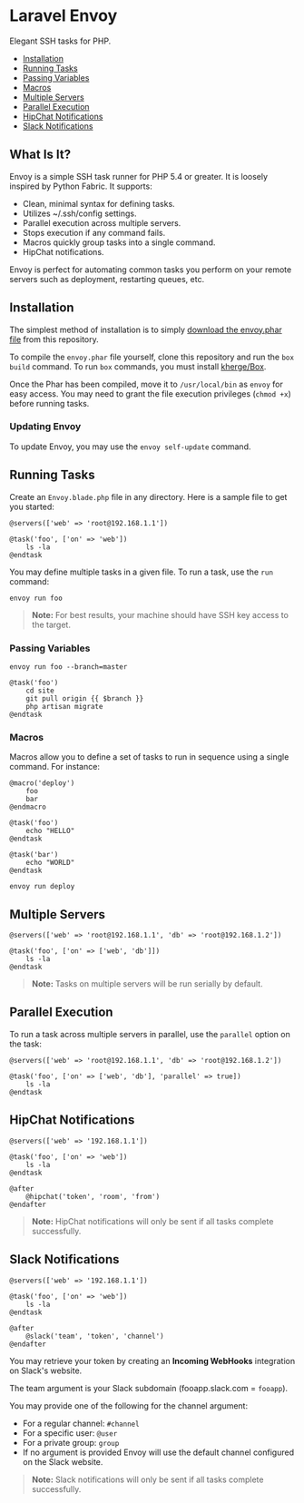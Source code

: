 # Laravel Envoy

Elegant SSH tasks for PHP.

- [Installation](#installation)
- [Running Tasks](#running-tasks)
- [Passing Variables](#passing-variables)
- [Macros](#macros)
- [Multiple Servers](#multiple-servers)
- [Parallel Execution](#parallel-execution)
- [HipChat Notifications](#hipchat-notifications)
- [Slack Notifications](#slack-notifications)

<a name="what-is-it"></a>
## What Is It?

Envoy is a simple SSH task runner for PHP 5.4 or greater. It is loosely inspired by Python Fabric. It supports:

- Clean, minimal syntax for defining tasks.
- Utilizes ~/.ssh/config settings.
- Parallel execution across multiple servers.
- Stops execution if any command fails.
- Macros quickly group tasks into a single command.
- HipChat notifications.

Envoy is perfect for automating common tasks you perform on your remote servers such as deployment, restarting queues, etc.

<a name="installation"></a>
## Installation

The simplest method of installation is to simply [download the envoy.phar file](https://github.com/laravel/envoy/raw/master/envoy.phar) from this repository.

To compile the `envoy.phar` file yourself, clone this repository and run the `box build` command. To run `box` commands, you must install [kherge/Box](https://github.com/kherge/Box).

Once the Phar has been compiled, move it to `/usr/local/bin` as `envoy` for easy access. You may need to grant the file execution privileges (`chmod +x`) before running tasks.

### Updating Envoy

To update Envoy, you may use the `envoy self-update` command.

<a name="running-tasks"></a>
## Running Tasks

Create an `Envoy.blade.php` file in any directory. Here is a sample file to get you started:

```
@servers(['web' => 'root@192.168.1.1'])

@task('foo', ['on' => 'web'])
	ls -la
@endtask
```

You may define multiple tasks in a given file. To run a task, use the `run` command:

	envoy run foo

> **Note:** For best results, your machine should have SSH key access to the target.

<a name="passing-variables"></a>
### Passing Variables

```
envoy run foo --branch=master
```

```
@task('foo')
	cd site
	git pull origin {{ $branch }}
	php artisan migrate
@endtask
```

<a name="macros"></a>
### Macros

Macros allow you to define a set of tasks to run in sequence using a single command. For instance:

```
@macro('deploy')
	foo
	bar
@endmacro

@task('foo')
	echo "HELLO"
@endtask

@task('bar')
	echo "WORLD"
@endtask
```

```
envoy run deploy
```

<a name="multiple-servers"></a>
## Multiple Servers

```
@servers(['web' => 'root@192.168.1.1', 'db' => 'root@192.168.1.2'])

@task('foo', ['on' => ['web', 'db']])
	ls -la
@endtask
```

> **Note:** Tasks on multiple servers will be run serially by default.

<a name="parallel-execution"></a>
## Parallel Execution

To run a task across multiple servers in parallel, use the `parallel` option on the task:

```
@servers(['web' => 'root@192.168.1.1', 'db' => 'root@192.168.1.2'])

@task('foo', ['on' => ['web', 'db'], 'parallel' => true])
	ls -la
@endtask
```

<a name="hipchat-notifications"></a>
## HipChat Notifications

```
@servers(['web' => '192.168.1.1'])

@task('foo', ['on' => 'web'])
	ls -la
@endtask

@after
	@hipchat('token', 'room', 'from')
@endafter
```

> **Note:** HipChat notifications will only be sent if all tasks complete successfully.

<a name="slack-notifications"></a>
## Slack Notifications

```
@servers(['web' => '192.168.1.1'])

@task('foo', ['on' => 'web'])
	ls -la
@endtask

@after
	@slack('team', 'token', 'channel')
@endafter
```

You may retrieve your token by creating an **Incoming WebHooks** integration on Slack's website.

The team argument is your Slack subdomain (fooapp.slack.com = `fooapp`).

You may provide one of the following for the channel argument:

- For a regular channel: `#channel`
- For a specific user: `@user`
- For a private group: `group`
- If no argument is provided Envoy will use the default channel configured on the Slack website.

> **Note:** Slack notifications will only be sent if all tasks complete successfully.